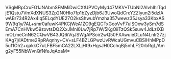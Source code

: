 VSgMRpCruFG1JNAbmSFMMiDwiCXtUPVCyMyd47MKV+TUbNl2AIvhIhrTqdjE1Qstu7VmXdXNUS3Zp2N0HIo7fp1bZyzDjb6J3UwoQdCreYZZlyun2i5dzlAwABr734R2Ax4lq5ELqdYUE27O2ksShwubYmzha357wewz35Jsya33KbxAS9W9q1y/7AL+smr0afuwK4PKCjWeA1ZO9gEQCTxGooVvF7ulSOxw3ySm7dSEmA7CnHVkw59zxvtsDQ2XxJMnl0Lw7jRp7W/5KgOiiTzQSk5suw4JdLzIXBmOLmeCnN62CQwVB43JQ6iVqJSWgAPSoir2wQ50FXAwuieDLuN4LnIr27zjKAg7j/lADtme2RpRAqnhy+CV+sLF4BZLGPwzUvRWcaUGmvuCBSlHhMPpD5uf1Oh2+qakkC7uLFBF5mCA22LXLjHt9xHgsJH0CchqBj5nhLF20rbRgL/Amg2yF55NbWvnQfNfeJqAoaM=
